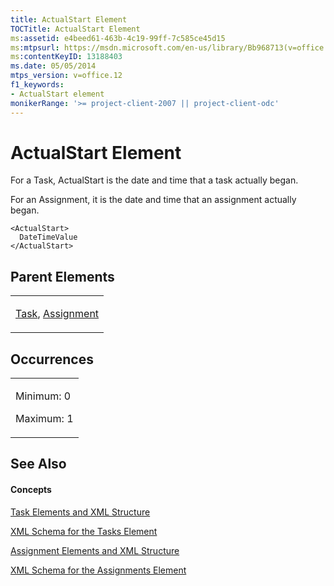 ```yaml
---
title: ActualStart Element
TOCTitle: ActualStart Element
ms:assetid: e4beed61-463b-4c19-99ff-7c585ce45d15
ms:mtpsurl: https://msdn.microsoft.com/en-us/library/Bb968713(v=office.12)
ms:contentKeyID: 13188403
ms.date: 05/05/2014
mtps_version: v=office.12
f1_keywords:
- ActualStart element
monikerRange: '>= project-client-2007 || project-client-odc'
---
```


# ActualStart Element




For a Task, ActualStart is the date and time that a task actually began.

For an Assignment, it is the date and time that an assignment actually began.

    <ActualStart>
      DateTimeValue
    </ActualStart>

## Parent Elements

<table>
<colgroup>
<col style="width: 100%" />
</colgroup>
<tbody>
<tr class="odd">
<td><p><a href="bb968487(v=office.12).md">Task</a>, <a href="bb968611(v=office.12).md">Assignment</a></p></td>
</tr>
</tbody>
</table>

## Occurrences

<table>
<colgroup>
<col style="width: 100%" />
</colgroup>
<tbody>
<tr class="odd">
<td><p>Minimum: 0</p>
<p>Maximum: 1</p></td>
</tr>
</tbody>
</table>

## See Also

#### Concepts

[Task Elements and XML Structure](bb968475\(v=office.12\).md)

[XML Schema for the Tasks Element](bb968415\(v=office.12\).md)

[Assignment Elements and XML Structure](bb968738\(v=office.12\).md)

[XML Schema for the Assignments Element](bb968414\(v=office.12\).md)

